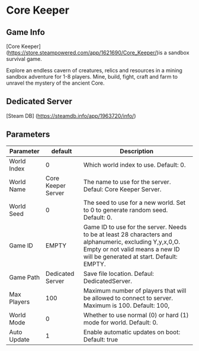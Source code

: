 # Core Keeper

## Game Info

[Core Keeper] (https://store.steampowered.com/app/1621690/Core_Keeper/)is a sandbox survival game.

Explore an endless cavern of creatures, relics and resources in a mining sandbox adventure for 1-8 players. Mine, build, fight, craft and farm to unravel the mystery of the ancient Core.

## Dedicated Server

[Steam DB] (https://steamdb.info/app/1963720/info/)

## Parameters

| Parameter    | default | Description |
|---------|--------------------------|---------------------------------------------------|
| World Index    | 0 | Which world index to use. Default: 0. |
| World Name | Core Keeper Server | The name to use for the server. Defaul: Core Keeper Server. |
| World Seed | 0 | The seed to use for a new world. Set to 0 to generate random seed. Default: 0. |
| Game ID | EMPTY | Game ID to use for the server. Needs to be at least 28 characters and alphanumeric, excluding Y,y,x,0,O. Empty or not valid means a new ID will be generated at start. Default: EMPTY. |
| Game Path | Dedicated Server | Save file location. Defaul: DedicatedServer. |
| Max Players | 100 | Maximum number of players that will be allowed to connect to server. Maximum is 100. Default: 100, |
| World Mode | 0 | Whether to use normal (0) or hard (1) mode for world. Default: 0. |
| Auto Update | 1 | Enable automatic updates on boot: Default: true |


